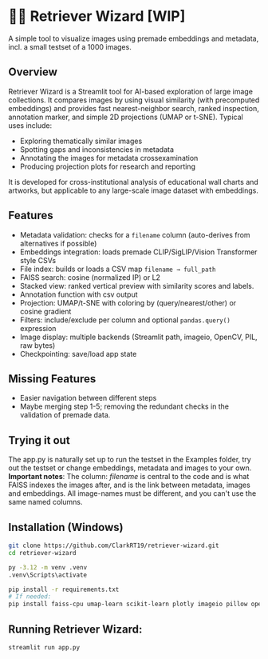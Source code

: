# 🧙‍♂️ Retriever Wizard [WIP]
A simple tool to visualize images using premade embeddings and metadata, incl. a small testset of a 1000 images. 

## Overview
Retriever Wizard is a Streamlit tool for AI-based exploration of large image collections. It compares images by using visual similarity (with precomputed embeddings) and provides fast nearest-neighbor search, ranked inspection, annotation marker, and simple 2D projections (UMAP or t-SNE). Typical uses include:
- Exploring thematically similar images
- Spotting gaps and inconsistencies in metadata
- Annotating the images for metadata crossexamination 
- Producing projection plots for research and reporting

It is developed for cross-institutional analysis of educational wall charts and artworks, but applicable to any large-scale image dataset with embeddings.  

## Features
- Metadata validation: checks for a `filename` column (auto-derives from alternatives if possible)
- Embeddings integration: loads premade CLIP/SigLIP/Vision Transformer style CSVs
- File index: builds or loads a CSV map `filename → full_path`
- FAISS search: cosine (normalized IP) or L2
- Stacked view: ranked vertical preview with similarity scores and labels.
- Annotation function with csv output
- Projection: UMAP/t-SNE with coloring by (query/nearest/other) or cosine gradient
- Filters: include/exclude per column and optional `pandas.query()` expression
- Image display: multiple backends (Streamlit path, imageio, OpenCV, PIL, raw bytes)
- Checkpointing: save/load app state

## Missing Features
- Easier navigation between different steps
- Maybe merging step 1-5; removing the redundant checks in the validation of premade data.
  

## Trying it out
The app.py is naturally set up to run the testset in the Examples folder, try out the testset or change embeddings, metadata and images to your own. 
**Important notes**: The column: *filename* is central to the code and is what FAISS indexes the images after, and is the link between metadata, images and embeddings. All image-names must be different, and you can't use the same named columns. 

## Installation (Windows)
```bash
git clone https://github.com/ClarkRT19/retriever-wizard.git
cd retriever-wizard

py -3.12 -m venv .venv
.venv\Scripts\activate

pip install -r requirements.txt
# If needed:
pip install faiss-cpu umap-learn scikit-learn plotly imageio pillow opencv-python
```

## Running Retriever Wizard:
```bash
streamlit run app.py
```
